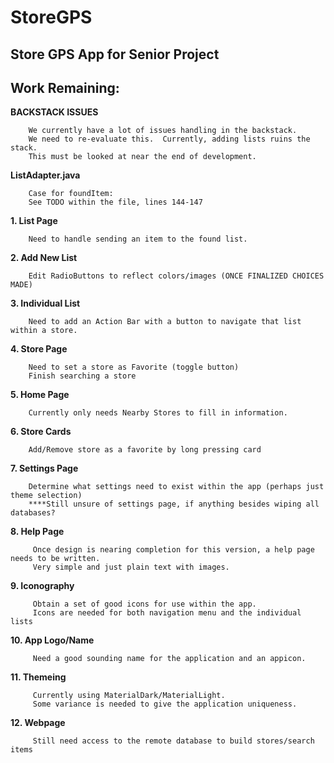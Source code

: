 StoreGPS
========

Store GPS App for Senior Project
--------------------------------

Work Remaining:
---------------

**BACKSTACK ISSUES**
        
        We currently have a lot of issues handling in the backstack.
        We need to re-evaluate this.  Currently, adding lists ruins the stack.
        This must be looked at near the end of development. 

**ListAdapter.java**
        
        Case for foundItem:
        See TODO within the file, lines 144-147


 **1. List Page** 
 
        Need to handle sending an item to the found list.
        
        

 **2. Add New List**
 
        Edit RadioButtons to reflect colors/images (ONCE FINALIZED CHOICES MADE)
        
        

**3. Individual List**

        Need to add an Action Bar with a button to navigate that list within a store.
        
        

 **4. Store Page**
 
        Need to set a store as Favorite (toggle button)
        Finish searching a store
        
        

 **5. Home Page**
 
        Currently only needs Nearby Stores to fill in information.
        
        
 
 **6. Store Cards**
 
        Add/Remove store as a favorite by long pressing card
        
        
 **7. Settings Page**
 
        Determine what settings need to exist within the app (perhaps just theme selection)
        ****Still unsure of settings page, if anything besides wiping all databases?
        
        
 **8. Help Page**
 
         Once design is nearing completion for this version, a help page needs to be written.
         Very simple and just plain text with images.
         
         
 **9. Iconography**
 
         Obtain a set of good icons for use within the app.
         Icons are needed for both navigation menu and the individual lists
         
         
 **10. App Logo/Name**
 
         Need a good sounding name for the application and an appicon.
         
         
 **11. Themeing**
 
         Currently using MaterialDark/MaterialLight.  
         Some variance is needed to give the application uniqueness.
         
         
 **12. Webpage**
 
         Still need access to the remote database to build stores/search items
         
         
